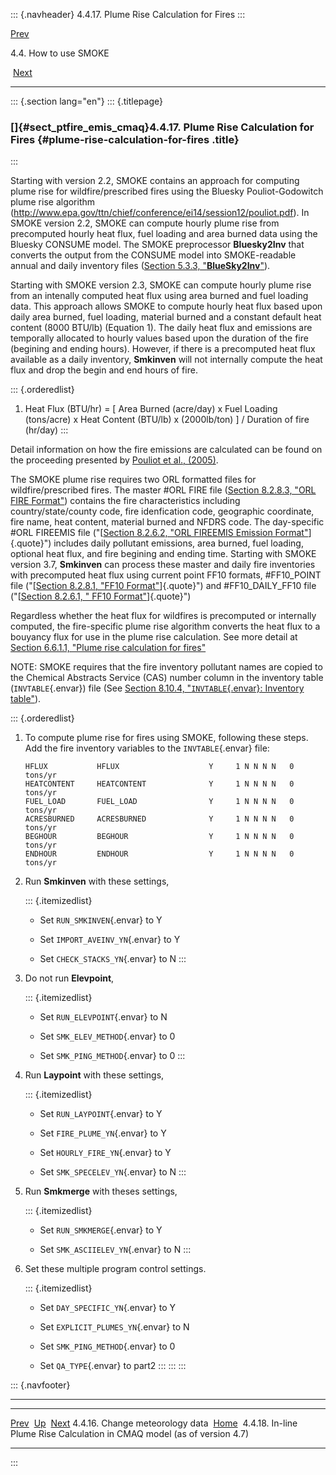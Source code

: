 ::: {.navheader}
4.4.17. Plume Rise Calculation for Fires
:::

[Prev](ch04s04s16.html) 

4.4. How to use SMOKE

 [Next](ch04s04s18.html)

------------------------------------------------------------------------

::: {.section lang="en"}
::: {.titlepage}
<div>

<div>

### []{#sect_ptfire_emis_cmaq}4.4.17. Plume Rise Calculation for Fires {#plume-rise-calculation-for-fires .title}

</div>

</div>
:::

Starting with version 2.2, SMOKE contains an approach for computing
plume rise for wildfire/prescribed fires using the Bluesky
Pouliot-Godowitch plume rise algorithm
(http://www.epa.gov/ttn/chief/conference/ei14/session12/pouliot.pdf). In
SMOKE version 2.2, SMOKE can compute hourly plume rise from precomputed
hourly heat flux, fuel loading and area burned data using the Bluesky
CONSUME model. The SMOKE preprocessor **Bluesky2Inv** that converts the
output from the CONSUME model into SMOKE-readable annual and daily
inventory files ([Section 5.3.3,
"**BlueSky2Inv**"](ch05s03s03.html "5.3.3. BlueSky2Inv")).

Starting with SMOKE version 2.3, SMOKE can compute hourly plume rise
from an intenally computed heat flux using area burned and fuel loading
data. This approach allows SMOKE to compute hourly heat flux based upon
daily area burned, fuel loading, material burned and a constant default
heat content (8000 BTU/lb) (Equation 1). The daily heat flux and
emissions are temporally allocated to hourly values based upon the
duration of the fire (begining and ending hours). However, if there is a
precomputed heat flux available as a daily inventory, **Smkinven** will
not internally compute the heat flux and drop the begin and end hours of
fire.

::: {.orderedlist}
1.  Heat Flux (BTU/hr) = \[ Area Burned (acre/day) x Fuel Loading
    (tons/acre) x Heat Content (BTU/lb) x (2000lb/ton) \] / Duration of
    fire (hr/day)
:::

Detail information on how the fire emissions are calculated can be found
on the proceeding presented by [Pouliot et al.,
(2005)](https://www3.epa.gov/ttnchie1/conference/ei14/session12/pouliot.pdf).

The SMOKE plume rise requires two ORL formatted files for
wildfire/prescribed fires. The master \#ORL FIRE file ([Section 8.2.8.3,
"ORL FIRE
Format"](ch08s02s08.html#sect_input_ptinv_fire "8.2.8.3. ORL FIRE Format"))
contains the fire characteristics including country/state/county code,
fire idenfication code, geographic coordinate, fire name, heat content,
material burned and NFDRS code. The day-specific \#ORL FIREEMIS file
("[[Section 8.2.6.2, "ORL FIREEMIS Emission
Format"](ch08s02s06.html#sect_input_ptday_fireemis "8.2.6.2. ORL FIREEMIS Emission Format")]{.quote}")
includes daily pollutant emissions, area burned, fuel loading, optional
heat flux, and fire begining and ending time. Starting with SMOKE
version 3.7, **Smkinven** can process these master and daily fire
inventories with precomputed heat flux using current point FF10 formats,
\#FF10\_POINT file ("[[Section 8.2.8.1, "FF10
Format"](ch08s02s08.html#sect_input_ptinv_ff10 "8.2.8.1. FF10 Format")]{.quote}")
and \#FF10\_DAILY\_FF10 file ("[[Section 8.2.6.1, " FF10
Format"](ch08s02s06.html#sect_input_ptday_ff10 "8.2.6.1.  FF10 Format")]{.quote}")

Regardless whether the heat flux for wildfires is precomputed or
internally computed, the fire-specific plume rise algorithm converts the
heat flux to a bouyancy flux for use in the plume rise calculation. See
more detail at [Section 6.6.1.1, "Plume rise calculation for
fires"](ch06s06.html#sect_programs_laypoint_plume_rise_fires "6.6.1.1. Plume rise calculation for fires")

NOTE: SMOKE requires that the fire inventory pollutant names are copied
to the Chemical Abstracts Service (CAS) number column in the inventory
table (`INVTABLE`{.envar}) file (See [Section 8.10.4,
"`INVTABLE`{.envar}: Inventory
table"](ch08s10s04.html "8.10.4. INVTABLE: Inventory table")).

::: {.orderedlist}
1.  To compute plume rise for fires using SMOKE, following these steps.
    Add the fire inventory variables to the `INVTABLE`{.envar} file:

    ``` {.programlisting}
    HFLUX           HFLUX                    Y     1 N N N N   0 tons/yr
    HEATCONTENT     HEATCONTENT              Y     1 N N N N   0 tons/yr
    FUEL_LOAD       FUEL_LOAD                Y     1 N N N N   0 tons/yr
    ACRESBURNED     ACRESBURNED              Y     1 N N N N   0 tons/yr
    BEGHOUR         BEGHOUR                  Y     1 N N N N   0 tons/yr
    ENDHOUR         ENDHOUR                  Y     1 N N N N   0 tons/yr
    ```

2.  Run **Smkinven** with these settings,

    ::: {.itemizedlist}
    -   Set `RUN_SMKINVEN`{.envar} to Y

    -   Set `IMPORT_AVEINV_YN`{.envar} to Y

    -   Set `CHECK_STACKS_YN`{.envar} to N
    :::

3.  Do not run **Elevpoint**,

    ::: {.itemizedlist}
    -   Set `RUN_ELEVPOINT`{.envar} to N

    -   Set `SMK_ELEV_METHOD`{.envar} to 0

    -   Set `SMK_PING_METHOD`{.envar} to 0
    :::

4.  Run **Laypoint** with these settings,

    ::: {.itemizedlist}
    -   Set `RUN_LAYPOINT`{.envar} to Y

    -   Set `FIRE_PLUME_YN`{.envar} to Y

    -   Set `HOURLY_FIRE_YN`{.envar} to Y

    -   Set `SMK_SPECELEV_YN`{.envar} to N
    :::

5.  Run **Smkmerge** with theses settings,

    ::: {.itemizedlist}
    -   Set `RUN_SMKMERGE`{.envar} to Y

    -   Set `SMK_ASCIIELEV_YN`{.envar} to N
    :::

6.  Set these multiple program control settings.

    ::: {.itemizedlist}
    -   Set `DAY_SPECIFIC_YN`{.envar} to Y

    -   Set `EXPLICIT_PLUMES_YN`{.envar} to N

    -   Set `SMK_PING_METHOD`{.envar} to 0

    -   Set `QA_TYPE`{.envar} to part2
    :::
:::
:::

::: {.navfooter}

------------------------------------------------------------------------

  ---------------------------------- -------------------- ---------------------------------------------------------------------------
  [Prev](ch04s04s16.html)             [Up](ch04s04.html)                                                      [Next](ch04s04s18.html)
  4.4.16. Change meteorology data     [Home](index.html)     4.4.18. In-line Plume Rise Calculation in CMAQ model (as of version 4.7)
  ---------------------------------- -------------------- ---------------------------------------------------------------------------
:::
